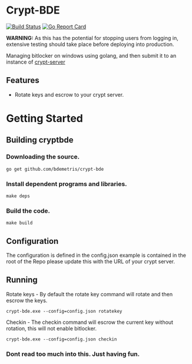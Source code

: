 # Crypt-BDE
[![Build Status](https://travis-ci.org/bdemetris/crypt-bde.svg?branch=master)](https://travis-ci.org/bdemetris/crypt-bde)
[![Go Report Card](https://goreportcard.com/badge/github.com/bdemetris/crypt-bde)](https://goreportcard.com/report/github.com/bdemetris/crypt-bde)

**WARNING:** As this has the potential for stopping users from logging in, extensive testing should take place before deploying into production.

Managing bitlocker on windows using golang, and then submit it to an instance of  [crypt-server](https://github.com/grahamgilbert/crypt-server)

## Features

* Rotate keys and escrow to your crypt server.

# Getting Started

## Building cryptbde

### Downloading the source.

```golang
go get github.com/bdemetris/crypt-bde
```

### Install dependent programs and libraries.

```shell
make deps
```

### Build the code.

```shell
make build
```

## Configuration

The configuration is defined in the config.json example is contained in the root of the Repo please update this with the URL of your crypt server.

## Running

Rotate keys - By default the rotate key command will rotate and then escrow the keys.

```shell
crypt-bde.exe --config=config.json rotatekey
```

Checkin - The checkin command will  escrow the current key without rotation, this will not enable bitlocker.

```shell
crypt-bde.exe --config=config.json checkin
```

### Dont read too much into this.  Just having fun.
